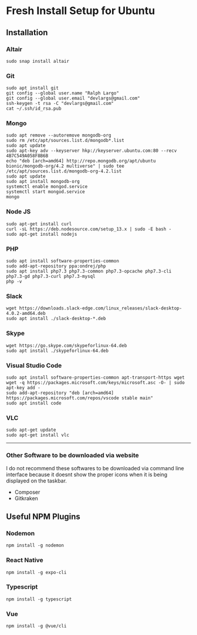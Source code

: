 # Fresh Install Setup for Ubuntu

## Installation

### Altair

```
sudo snap install altair
```

### Git

```
sudo apt install git
git config --global user.name "Ralph Largo"
git config --global user.email "devlargs@gmail.com"
ssh-keygen -t rsa -C "devlargs@gmail.com"
cat ~/.ssh/id_rsa.pub
```

### Mongo

```
sudo apt remove --autoremove mongodb-org
sudo rm /etc/apt/sources.list.d/mongodb*.list
sudo apt update
sudo apt-key adv --keyserver hkp://keyserver.ubuntu.com:80 --recv 4B7C549A058F8B6B
echo "deb [arch=amd64] http://repo.mongodb.org/apt/ubuntu bionic/mongodb-org/4.2 multiverse" | sudo tee /etc/apt/sources.list.d/mongodb-org-4.2.list
sudo apt update
sudo apt install mongodb-org
systemctl enable mongod.service
systemctl start mongod.service
mongo
```

### Node JS

```
sudo apt-get install curl
curl -sL https://deb.nodesource.com/setup_13.x | sudo -E bash -
sudo apt-get install nodejs
```

### PHP

```
sudo apt install software-properties-common
sudo add-apt-repository ppa:ondrej/php
sudo apt install php7.3 php7.3-common php7.3-opcache php7.3-cli php7.3-gd php7.3-curl php7.3-mysql
php -v
```

### Slack

```
wget https://downloads.slack-edge.com/linux_releases/slack-desktop-4.0.2-amd64.deb
sudo apt install ./slack-desktop-*.deb
```

### Skype
```
wget https://go.skype.com/skypeforlinux-64.deb
sudo apt install ./skypeforlinux-64.deb
```

### Visual Studio Code

```
sudo apt install software-properties-common apt-transport-https wget
wget -q https://packages.microsoft.com/keys/microsoft.asc -O- | sudo apt-key add -
sudo add-apt-repository "deb [arch=amd64] https://packages.microsoft.com/repos/vscode stable main"
sudo apt install code
```

### VLC

```
sudo apt-get update
sudo apt-get install vlc
```

---

### Other Software to be downloaded via website

I do not recommend these softwares to be downloaded via command line interface because it doesnt show the proper icons when it is being displayed on the taskbar.

- Composer
- Gitkraken

## Useful NPM Plugins

### Nodemon

```
npm install -g nodemon
```

### React Native

```
npm install -g expo-cli
```

### Typescript

```
npm install -g typescript
```

### Vue

```
npm install -g @vue/cli
```
